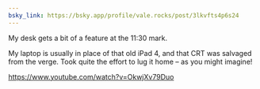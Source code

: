 ```yaml
---
bsky_link: https://bsky.app/profile/vale.rocks/post/3lkvfts4p6s24
---
```


My desk gets a bit of a feature at the 11:30 mark.

My laptop is usually in place of that old iPad 4, and that CRT was salvaged from the verge. Took quite the effort to lug it home – as you might imagine!

<https://www.youtube.com/watch?v=OkwjXv79Duo>
